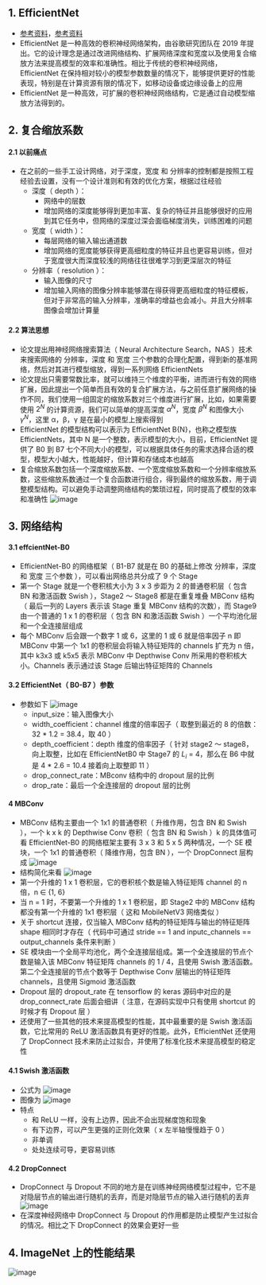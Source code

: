 ## 1. EfficientNet

- [参考资料](https://www.cnblogs.com/yirui/p/16320175.html)，[参考资料](https://cloud.tencent.com/developer/article/1580853)
- EfficientNet 是一种高效的卷积神经网络架构，由谷歌研究团队在 2019 年提出。它的设计理念是通过改进网络结构、扩展网络深度和宽度以及使用复合缩放方法来提高模型的效率和准确性。相比于传统的卷积神经网络，EfficientNet 在保持相对较小的模型参数数量的情况下，能够提供更好的性能表现，特别是在计算资源有限的情况下，如移动设备或边缘设备上的应用
- EfficientNet 是一种高效，可扩展的卷积神经网络结构，它是通过自动模型缩放方法得到的。

## 2. 复合缩放系数

#### 2.1 以前痛点

- 在之前的一些手工设计网络，对于深度，宽度 和 分辨率的控制都是按照工程经验去设置，没有一个设计准则和有效的优化方案，根据过往经验
  - 深度（ depth ）：
    - 网络中的层数
    - 增加网络的深度能够得到更加丰富、复杂的特征并且能够很好的应用到其它任务中，但网络的深度过深会面临梯度消失，训练困难的问题
  - 宽度（ width ）：
    - 每层网络的输入输出通道数
    - 增加网络的宽度能够获得更高细粒度的特征并且也更容易训练，但对于宽度很大而深度较浅的网络往往很难学习到更深层次的特征
  - 分辨率（ resolution ）：
    - 输入图像的尺寸
    - 增加输入网络的图像分辨率能够潜在得获得更高细粒度的特征模板，但对于非常高的输入分辨率，准确率的增益也会减小。并且大分辨率图像会增加计算量

#### 2.2 算法思想

- 论文提出用神经网络搜索算法（ Neural Architecture Search，NAS ）技术来搜索网络的 分辨率，深度 和 宽度 三个参数的合理化配置，得到新的基准网络，然后对其进行模型缩放，得到一系列网络 EfficientNets
- 论文提出只需要常数比率，就可以维持三个维度的平衡，进而进行有效的网络扩展，因此提出一个简单而且有效的复合扩展方法，与之前任意扩展网络的操作不同，我们使用一组固定的缩放系数对三个维度进行扩展，比如，如果需要使用 $2^N$ 的计算资源，我们可以简单的提高深度 $α^N$，宽度 $β^N$ 和图像大小 $γ^N$，这里 α，β，γ 是在最小的模型上搜索得到
- EfficientNet 的模型结构可以表示为 EfficientNet B{N}，也称之模型族 EfficientNets，其中 N 是一个整数，表示模型的大小，目前，EfficientNet 提供了 B0 到 B7 七个不同大小的模型，可以根据具体任务的需求选择合适的模型，模型大小越大，性能越好，但计算和存储成本也越高
- 复合缩放系数包括一个深度缩放系数、一个宽度缩放系数和一个分辨率缩放系数，这些缩放系数通过一个复合函数进行组合，得到最终的缩放系数，用于调整模型结构。可以避免手动调整网络结构的繁琐过程，同时提高了模型的效率和准确性
  ![image](https://github.com/user-attachments/assets/99bba53d-8487-4118-9e07-3fc993523c65)

## 3. 网络结构

#### 3.1 effcientNet-B0

- EfficientNet-B0 的网络框架（ B1-B7 就是在 B0 的基础上修改 分辨率，深度 和 宽度 三个参数 ），可以看出网络总共分成了 9 个 Stage
- 第一个 Stage 就是一个卷积核大小为 3 x 3 步距为 2 的普通卷积层（ 包含 BN 和激活函数 Swish ），Stage2 ～ Stage8 都是在重复堆叠 MBConv 结构（ 最后一列的 Layers 表示该 Stage 重复 MBConv 结构的次数），而 Stage9 由一个普通的 1 x 1 的卷积层（ 包含 BN 和激活函数 Swish ）一个平均池化层和一个全连接层组成
- 每个 MBConv 后会跟一个数字 1 或 6，这里的 1 或 6 就是倍率因子 n 即 MBConv 中第一个 1x1 的卷积层会将输入特征矩阵的 channels 扩充为 n 倍，其中 k3x3 或 k5x5 表示 MBConv 中 Depthwise Conv 所采用的卷积核大小。Channels 表示通过该 Stage 后输出特征矩阵的 Channels

#### 3.2 EfficientNet（ B0-B7 ）参数

- 参数如下
  ![image](https://github.com/user-attachments/assets/d7eb4ed2-20bc-46ba-981c-f3b713c33ee5)
  - input_size：输入图像大小
  - width_coefficient：channel 维度的倍率因子（ 取整到最近的 8 的倍数：32 \* 1.2 = 38.4，取 40 ）
  - depth_coefficient：depth 维度的倍率因子（ 针对 stage2 ～ stage8，向上取整，比如在 EfficientNetB0 中 Stage7 的 $L_i$ = 4，那么在 B6 中就是 4 \* 2.6 = 10.4 接着向上取整即 11 ）
  - drop_connect_rate：MBconv 结构中的 dropout 层的比例
  - drop_rate：最后一个全连接层的 dropout 层的比例

#### 4 MBConv

- MBConv 结构主要由一个 1x1 的普通卷积（ 升维作用，包含 BN 和 Swish ），一个 k x k 的 Depthwise Conv 卷积（ 包含 BN 和 Swish ）k 的具体值可看 EfficientNet-B0 的网络框架主要有 3 x 3 和 5 x 5 两种情况，一个 SE 模块，一个 1x1 的普通卷积（ 降维作用，包含 BN ），一个 DropConnect 层构成
  ![image](https://github.com/user-attachments/assets/4de4094e-a9bf-494e-b901-c2da7fe970ed)
- 结构简化来看
  ![image](https://github.com/user-attachments/assets/000082f8-93d2-49c1-b747-f1e8c5e37a13)
- 第一个升维的 1 x 1 卷积层，它的卷积核个数是输入特征矩阵 channel 的 n 倍，n ∈ {1, 6}
- 当 n = 1 时，不要第一个升维的 1 x 1 卷积层，即 Stage2 中的 MBConv 结构都没有第一个升维的 1x1 卷积层（ 这和 MobileNetV3 网络类似 ）
- 关于 shortcut 连接，仅当输入 MBConv 结构的特征矩阵与输出的特征矩阵 shape 相同时才存在（ 代码中可通过 stride == 1 and inputc_channels == output_channels 条件来判断 ）
- SE 模块由一个全局平均池化，两个全连接层组成。第一个全连接层的节点个数是输入该 MBConv 特征矩阵 channels 的 1 / 4，且使用 Swish 激活函数。第二个全连接层的节点个数等于 Depthwise Conv 层输出的特征矩阵 channels，且使用 Sigmoid 激活函数
- Dropout 层的 dropout_rate 在 tensorflow 的 keras 源码中对应的是 drop_connect_rate 后面会细讲（ 注意，在源码实现中只有使用 shortcut 的时候才有 Dropout 层 ）
- 还使用了一些其他的技术来提高模型的性能，其中最重要的是 Swish 激活函数，它比常用的 ReLU 激活函数具有更好的性能。此外，EfficientNet 还使用了 DropConnect 技术来防止过拟合，并使用了标准化技术来提高模型的稳定性

#### 4.1 Swish 激活函数

- 公式为
  ![image](https://github.com/user-attachments/assets/ec5bf849-206d-4c83-a005-6cee58fc2b01)
- 图像为
  ![image](https://github.com/user-attachments/assets/42c34b8e-07e1-4ddc-b77b-b4209e340927)
- 特点
  - 和 ReLU 一样，没有上边界，因此不会出现梯度饱和现象
  - 有下边界，可以产生更强的正则化效果（ x 左半轴慢慢趋于 0 ）
  - 非单调
  - 处处连续可导，更容易训练

#### 4.2 DropConnect

- DropConnect 与 Dropout 不同的地方是在训练神经网络模型过程中，它不是对隐层节点的输出进行随机的丢弃，而是对隐层节点的输入进行随机的丢弃
  ![image](https://github.com/user-attachments/assets/0bc4d335-23a6-443d-82da-4a9b7b49ff64)
- 在深度神经网络中 DropConnect 与 Dropout 的作用都是防止模型产生过拟合的情况。相比之下 DropConnect 的效果会更好一些

## 4. ImageNet 上的性能结果

![image](https://github.com/user-attachments/assets/fb2a22c4-66fd-41d3-b99c-2d359f1c23bd)
